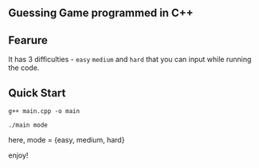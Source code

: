 ## Guessing Game programmed in C++

## Fearure

It has 3 difficulties - `easy` `medium` and `hard` that you can input while running the code.

## Quick Start

```console
g++ main.cpp -o main
```

```console
./main mode
```

here, mode = {easy, medium, hard}

enjoy!
